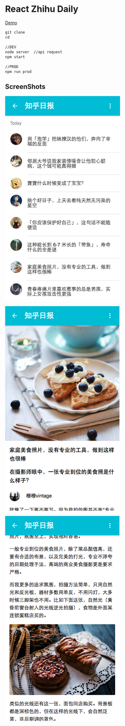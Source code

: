 # React Zhihu Daily

[Demo](http://115.159.44.40:3000/)

```
git clone
cd

//DEV
node server  //api request
npm start

//PROD
npm run prod
```

## ScreenShots

![1](./screenshots/1.png)

![2](./screenshots/2.png)

![3](./screenshots/3.png)
